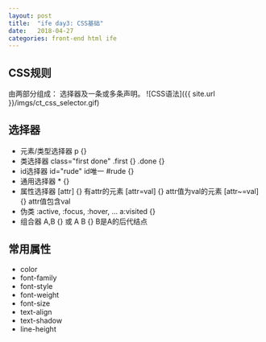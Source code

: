 ```yaml
---
layout: post
title:  "ife day3: CSS基础"
date:   2018-04-27
categories: front-end html ife
---
```


## CSS规则
由两部分组成： 选择器及一条或多条声明。
![CSS语法]({{ site.url }}/imgs/ct_css_selector.gif)

## 选择器
* 元素/类型选择器
    p {}
* 类选择器
    class="first done"
    .first {}
    .done {}
* id选择器
    id="rude" id唯一
    \#rude {}
* 通用选择器
    \* {}
* 属性选择器
    [attr] {} 有attr的元素
    [attr=val] {} attr值为val的元素
    [attr~=val] {} attr值包含val
* 伪类
    :active, :focus, :hover, ...
    a:visited {}
* 组合器
    A,B {} 或
    A B {} B是A的后代结点

## 常用属性
* color
* font-family
* font-style
* font-weight
* font-size
* text-align
* text-shadow
* line-height
